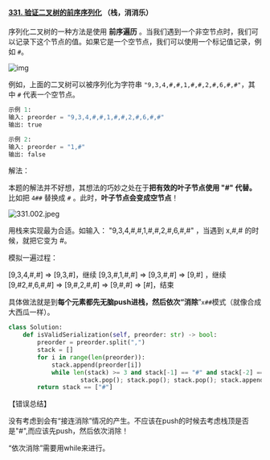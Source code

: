 #### [331. 验证二叉树的前序序列化](https://leetcode-cn.com/problems/verify-preorder-serialization-of-a-binary-tree/) （栈，消消乐）

序列化二叉树的一种方法是使用 **前序遍历** 。当我们遇到一个非空节点时，我们可以记录下这个节点的值。如果它是一个空节点，我们可以使用一个标记值记录，例如 `#`。

![img](https://assets.leetcode.com/uploads/2021/03/12/pre-tree.jpg)

例如，上面的二叉树可以被序列化为字符串 `"9,3,4,#,#,1,#,#,2,#,6,#,#"`，其中 `#` 代表一个空节点。

```python
示例 1:
输入: preorder = "9,3,4,#,#,1,#,#,2,#,6,#,#"
输出: true
```

```python
示例 2:
输入: preorder = "1,#"
输出: false
```

解法：

本题的解法并不好想，其想法的巧妙之处在于**把有效的叶子节点使用 "#" 代替。** 比如把 `4##` 替换成 `#` 。此时，**叶子节点会变成空节点**！

![331.002.jpeg](https://pic.leetcode-cn.com/1615514475-eyLemW-331.002.jpeg)

用栈来实现最为合适。如输入： "9,3,4,#,#,1,#,#,2,#,6,#,#" ，当遇到 x,#,# 的时候，就把它变为 #。

模拟一遍过程：

[9,3,4,#,#] => [9,3,#]，继续
[9,3,#,1,#,#] => [9,3,#,#] => [9,#] ，继续
[9,#2,#,6,#,#] => [9,#,2,#,#] => [9,#,#] => [#]，结束

具体做法就是到**每个元素都先无脑push进栈，然后依次“消除**”`x##`模式（就像合成大西瓜一样）。

```python
class Solution:
    def isValidSerialization(self, preorder: str) -> bool:
        preorder = preorder.split(",")
        stack = []
        for i in range(len(preorder)):
            stack.append(preorder[i])
            while len(stack) >= 3 and stack[-1] == "#" and stack[-2] == "#" and stack[-3]!="#":
                    stack.pop(); stack.pop(); stack.pop(); stack.append("#")
        return stack == ["#"]
```

【错误总结】

没有考虑到会有“接连消除”情况的产生。不应该在push的时候去考虑栈顶是否是"#",而应该先push，然后依次消除！

“依次消除”需要用while来进行。